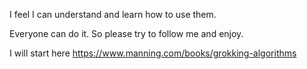 I feel I can understand and learn how to use them.

Everyone can do it. So please try to follow me and enjoy.

I will start here https://www.manning.com/books/grokking-algorithms

